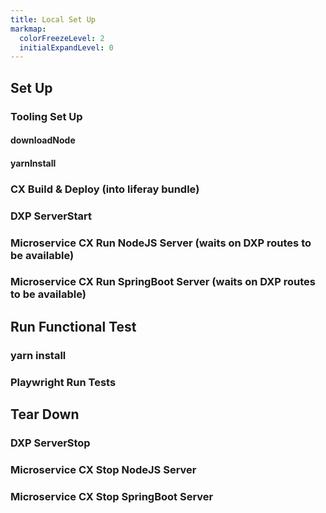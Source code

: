 ```yaml
---
title: Local Set Up
markmap:
  colorFreezeLevel: 2
  initialExpandLevel: 0
---
```


## Set Up

### Tooling Set Up

#### downloadNode

#### yarnInstall

### CX Build & Deploy (into liferay bundle)

### DXP ServerStart

### Microservice CX Run NodeJS Server (waits on DXP routes to be available)

### Microservice CX Run SpringBoot Server (waits on DXP routes to be available)

## Run Functional Test

### yarn install

### Playwright Run Tests

## Tear Down

### DXP ServerStop

### Microservice CX Stop NodeJS Server

### Microservice CX Stop SpringBoot Server
